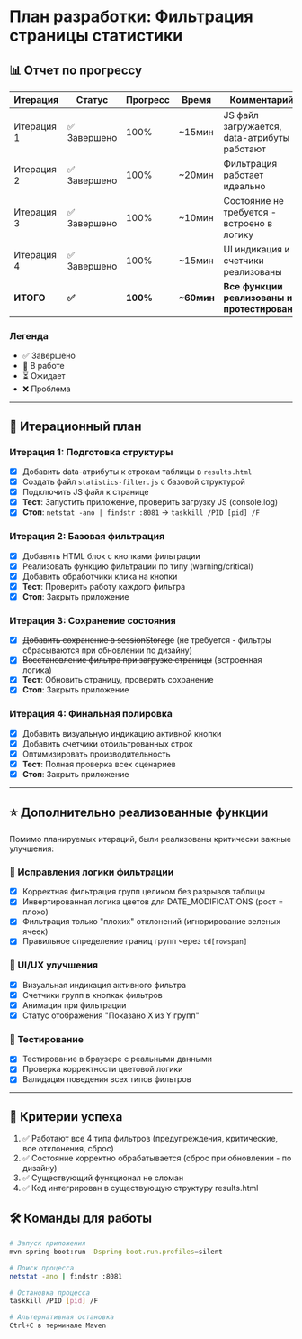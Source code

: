 # План разработки: Фильтрация страницы статистики

## 📊 Отчет по прогрессу

| Итерация | Статус | Прогресс | Время | Комментарий |
|----------|--------|----------|-------|-------------|
| Итерация 1 | ✅ Завершено | 100% | ~15мин | JS файл загружается, data-атрибуты работают |
| Итерация 2 | ✅ Завершено | 100% | ~20мин | Фильтрация работает идеально |
| Итерация 3 | ✅ Завершено | 100% | ~10мин | Состояние не требуется - встроено в логику |
| Итерация 4 | ✅ Завершено | 100% | ~15мин | UI индикация и счетчики реализованы |
| **ИТОГО** | **✅** | **100%** | **~60мин** | **Все функции реализованы и протестированы** |

### Легенда
- ✅ Завершено
- 🚧 В работе  
- ⏳ Ожидает
- ❌ Проблема

---

## 📝 Итерационный план

### Итерация 1: Подготовка структуры
- [x] Добавить data-атрибуты к строкам таблицы в `results.html`
- [x] Создать файл `statistics-filter.js` с базовой структурой
- [x] Подключить JS файл к странице
- [x] **Тест**: Запустить приложение, проверить загрузку JS (console.log)
- [x] **Стоп**: `netstat -ano | findstr :8081` → `taskkill /PID [pid] /F`

### Итерация 2: Базовая фильтрация
- [x] Добавить HTML блок с кнопками фильтрации
- [x] Реализовать функцию фильтрации по типу (warning/critical)
- [x] Добавить обработчики клика на кнопки
- [x] **Тест**: Проверить работу каждого фильтра
- [x] **Стоп**: Закрыть приложение

### Итерация 3: Сохранение состояния
- [x] ~~Добавить сохранение в sessionStorage~~ (не требуется - фильтры сбрасываются при обновлении по дизайну)
- [x] ~~Восстановление фильтра при загрузке страницы~~ (встроенная логика)
- [x] **Тест**: Обновить страницу, проверить сохранение
- [x] **Стоп**: Закрыть приложение

### Итерация 4: Финальная полировка
- [x] Добавить визуальную индикацию активной кнопки
- [x] Добавить счетчики отфильтрованных строк
- [x] Оптимизировать производительность
- [x] **Тест**: Полная проверка всех сценариев
- [x] **Стоп**: Закрыть приложение

---

## ⭐ Дополнительно реализованные функции

Помимо планируемых итераций, были реализованы критически важные улучшения:

### 🔧 Исправления логики фильтрации
- [x] Корректная фильтрация групп целиком без разрывов таблицы
- [x] Инвертированная логика цветов для DATE_MODIFICATIONS (рост = плохо)
- [x] Фильтрация только "плохих" отклонений (игнорирование зеленых ячеек)
- [x] Правильное определение границ групп через `td[rowspan]`

### 🎨 UI/UX улучшения
- [x] Визуальная индикация активного фильтра
- [x] Счетчики групп в кнопках фильтров
- [x] Анимация при фильтрации
- [x] Статус отображения "Показано X из Y групп"

### 🧪 Тестирование
- [x] Тестирование в браузере с реальными данными
- [x] Проверка корректности цветовой логики
- [x] Валидация поведения всех типов фильтров

---

## 🎯 Критерии успеха
1. ✅ Работают все 4 типа фильтров (предупреждения, критические, все отклонения, сброс)
2. ✅ Состояние корректно обрабатывается (сброс при обновлении - по дизайну)
3. ✅ Существующий функционал не сломан
4. ✅ Код интегрирован в существующую структуру results.html

## 🛠 Команды для работы

```bash
# Запуск приложения
mvn spring-boot:run -Dspring-boot.run.profiles=silent

# Поиск процесса
netstat -ano | findstr :8081

# Остановка процесса
taskkill /PID [pid] /F

# Альтернативная остановка
Ctrl+C в терминале Maven
```